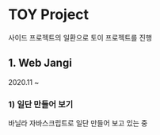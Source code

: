 # TOY Project

사이드 프로젝트의 일환으로 토이 프로젝트를 진행

## 1. Web Jangi

2020.11 ~

### 1) 일단 만들어 보기

바닐라 자바스크립트로 일단 만들어 보고 있는 중
